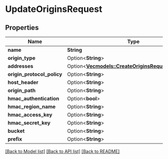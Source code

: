 # UpdateOriginsRequest

## Properties

Name | Type | Description | Notes
------------ | ------------- | ------------- | -------------
**name** | **String** |  | 
**origin_type** | Option<**String**> |  | [optional]
**addresses** | Option<[**Vec<models::CreateOriginsRequestAddresses>**](CreateOriginsRequest_addresses.md)> |  | [optional]
**origin_protocol_policy** | Option<**String**> |  | [optional]
**host_header** | Option<**String**> |  | [optional]
**origin_path** | Option<**String**> |  | [optional]
**hmac_authentication** | Option<**bool**> |  | [optional]
**hmac_region_name** | Option<**String**> |  | [optional]
**hmac_access_key** | Option<**String**> |  | [optional]
**hmac_secret_key** | Option<**String**> |  | [optional]
**bucket** | Option<**String**> |  | [optional]
**prefix** | Option<**String**> |  | [optional]

[[Back to Model list]](../README.md#documentation-for-models) [[Back to API list]](../README.md#documentation-for-api-endpoints) [[Back to README]](../README.md)


